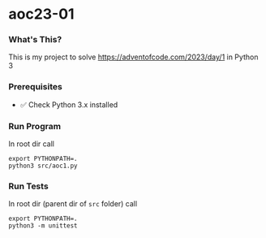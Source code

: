 # aoc23-01

### What's This?
This is my project to solve
https://adventofcode.com/2023/day/1
in Python 3

### Prerequisites
* ✅ Check Python 3.x installed

### Run Program
In root dir call
```
export PYTHONPATH=.
python3 src/aoc1.py  
```

### Run Tests
In root dir (parent dir of `src` folder)  call
```
export PYTHONPATH=.
python3 -m unittest
```